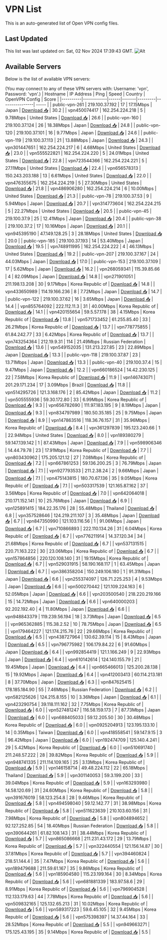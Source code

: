 # VPN List

This is an auto-generated list of Open VPN config files.

## Last Updated

This list was last updated on: Sat, 02 Nov 2024 17:39:43 GMT.
![Alt](https://repobeats.axiom.co/api/embed/186b98318ef1479477931607c1ad7d823f12451f.svg "Repobeats analytics image")

## Available Servers

Below is the list of available VPN servers:

(You may connect to any of these VPN servers with: Username: 'vpn', Password: 'vpn'.)
| Hostname | IP Address | Ping | Speed | Country | OpenVPN Config | Score |
|----------|------------|------|-------|---------|----------------| ----- |
| public-vpn-261 | 219.100.37.192 | 17 | 17.15Mbps | Japan | [Download 📥](./configs/server_0_JP.ovpn) | 30.2 |
| vpn450074417 | 162.254.224.218 | 5 | 9.78Mbps | United States | [Download 📥](./configs/server_1_US.ovpn) | 26.6 |
| public-vpn-160 | 219.100.37.124 | 26 | 18.38Mbps | Japan | [Download 📥](./configs/server_2_JP.ovpn) | 24.8 |
| public-vpn-120 | 219.100.37.101 | 16 | 9.77Mbps | Japan | [Download 📥](./configs/server_3_JP.ovpn) | 24.6 |
| public-vpn-119 | 219.100.37.113 | 21 | 13.88Mbps | Japan | [Download 📥](./configs/server_4_JP.ovpn) | 24.3 |
| vpn301447651 | 162.254.224.217 | 6 | 4.68Mbps | United States | [Download 📥](./configs/server_5_US.ovpn) | 23.0 |
| vpn555522821 | 162.254.224.220 | 5 | 24.01Mbps | United States | [Download 📥](./configs/server_6_US.ovpn) | 22.8 |
| vpn723544366 | 162.254.224.221 | 5 | 27.11Mbps | United States | [Download 📥](./configs/server_7_US.ovpn) | 22.4 |
| vpn656578313 | 150.243.203.188 | 13 | 6.61Mbps | United States | [Download 📥](./configs/server_8_US.ovpn) | 22.0 |
| vpn476355675 | 162.254.224.219 | 5 | 27.30Mbps | United States | [Download 📥](./configs/server_9_US.ovpn) | 21.8 |
| vpn486906280 | 162.254.224.214 | 6 | 10.00Mbps | United States | [Download 📥](./configs/server_10_US.ovpn) | 21.3 |
| public-vpn-78 | 219.100.37.53 | 9 | 5.94Mbps | Japan | [Download 📥](./configs/server_11_JP.ovpn) | 20.7 |
| vpn314773604 | 162.254.224.215 | 5 | 22.27Mbps | United States | [Download 📥](./configs/server_12_US.ovpn) | 20.5 |
| public-vpn-45 | 219.100.37.9 | 25 | 12.41Mbps | Japan | [Download 📥](./configs/server_13_JP.ovpn) | 20.4 |
| public-vpn-38 | 219.100.37.2 | 17 | 10.16Mbps | Japan | [Download 📥](./configs/server_14_JP.ovpn) | 20.1 |
| vpn945395190 | 47.149.128.25 | 3 | 28.18Mbps | United States | [Download 📥](./configs/server_15_US.ovpn) | 20.0 |
| public-vpn-185 | 219.100.37.193 | 14 | 53.40Mbps | Japan | [Download 📥](./configs/server_16_JP.ovpn) | 19.5 |
| vpn748911995 | 162.254.224.222 | 4 | 46.13Mbps | United States | [Download 📥](./configs/server_17_US.ovpn) | 19.2 |
| public-vpn-207 | 219.100.37.167 | 24 | 44.03Mbps | Japan | [Download 📥](./configs/server_18_JP.ovpn) | 17.0 |
| public-vpn-153 | 219.100.37.109 | 17 | 5.62Mbps | Japan | [Download 📥](./configs/server_19_JP.ovpn) | 16.2 |
| vpn268059341 | 115.39.85.66 | 4 | 82.09Mbps | Japan | [Download 📥](./configs/server_20_JP.ovpn) | 14.8 |
| vpn271901051 | 211.198.13.208 | 30 | 9.17Mbps | Korea Republic of | [Download 📥](./configs/server_21_KR.ovpn) | 14.8 |
| vpn433650989 | 114.19.166.236 | 8 | 7.72Mbps | Japan | [Download 📥](./configs/server_22_JP.ovpn) | 14.7 |
| public-vpn-122 | 219.100.37.62 | 16 | 3.65Mbps | Japan | [Download 📥](./configs/server_23_JP.ovpn) | 14.4 |
| vpn855764092 | 222.112.11.3 | 31 | 40.00Mbps | Korea Republic of | [Download 📥](./configs/server_24_KR.ovpn) | 14.1 |
| vpn420155654 | 59.5.57.178 | 38 | 4.15Mbps | Korea Republic of | [Download 📥](./configs/server_25_KR.ovpn) | 13.8 |
| vpn571733452 | 61.255.85.40 | 33 | 26.21Mbps | Korea Republic of | [Download 📥](./configs/server_26_KR.ovpn) | 13.7 |
| vpn778775855 | 61.84.242.77 | 33 | 6.42Mbps | Korea Republic of | [Download 📥](./configs/server_27_KR.ovpn) | 13.7 |
| vpn743254364 | 212.19.9.31 | 114 | 21.49Mbps | Russian Federation | [Download 📥](./configs/server_28_RU.ovpn) | 13.6 |
| vpn549152035 | 131.213.227.85 | 23 | 22.89Mbps | Japan | [Download 📥](./configs/server_29_JP.ovpn) | 13.3 |
| public-vpn-118 | 219.100.37.87 | 23 | 13.71Mbps | Japan | [Download 📥](./configs/server_30_JP.ovpn) | 13.3 |
| public-vpn-40 | 219.100.37.4 | 15 | 9.47Mbps | Japan | [Download 📥](./configs/server_31_JP.ovpn) | 12.2 |
| vpn660186524 | 14.42.230.125 | 22 | 7.58Mbps | Korea Republic of | [Download 📥](./configs/server_32_KR.ovpn) | 11.9 |
| vpn146743071 | 201.29.171.234 | 17 | 3.09Mbps | Brazil | [Download 📥](./configs/server_33_BR.ovpn) | 11.8 |
| vpn514295726 | 121.3.168.176 | 2 | 85.42Mbps | Japan | [Download 📥](./configs/server_34_JP.ovpn) | 11.2 |
| vpn505555936 | 59.30.172.80 | 33 | 6.99Mbps | Korea Republic of | [Download 📥](./configs/server_35_KR.ovpn) | 9.3 |
| vpn656782690 | 111.97.183.195 | 9 | 8.19Mbps | Japan | [Download 📥](./configs/server_36_JP.ovpn) | 9.3 |
| vpn834797989 | 180.50.35.185 | 25 | 9.75Mbps | Japan | [Download 📥](./configs/server_37_JP.ovpn) | 8.9 |
| vpn147863516 | 118.36.76.157 | 31 | 35.96Mbps | Korea Republic of | [Download 📥](./configs/server_38_KR.ovpn) | 8.4 |
| vpn361297839 | 195.123.240.66 | 1 | 22.94Mbps | United States | [Download 📥](./configs/server_39_US.ovpn) | 8.0 |
| vpn189380279 | 59.147.139.142 | 1 | 87.43Mbps | Japan | [Download 📥](./configs/server_40_JP.ovpn) | 7.9 |
| vpn598906346 | 14.44.79.78 | 23 | 17.91Mbps | Korea Republic of | [Download 📥](./configs/server_41_KR.ovpn) | 7.7 |
| vpn803430962 | 175.205.121.12 | 27 | 7.08Mbps | Korea Republic of | [Download 📥](./configs/server_42_KR.ovpn) | 7.2 |
| vpn667861253 | 59.136.200.25 | 3 | 76.79Mbps | Japan | [Download 📥](./configs/server_43_JP.ovpn) | 7.1 |
| vpn927793533 | 211.2.38.24 | 2 | 9.66Mbps | Japan | [Download 📥](./configs/server_44_JP.ovpn) | 7.1 |
| vpn475143815 | 180.70.67.136 | 35 | 9.05Mbps | Korea Republic of | [Download 📥](./configs/server_45_KR.ovpn) | 7.1 |
| vpn503317539 | 121.165.87.162 | 37 | 3.56Mbps | Korea Republic of | [Download 📥](./configs/server_46_KR.ovpn) | 7.0 |
| vpn642064018 | 210.171.152.141 | 10 | 25.76Mbps | Japan | [Download 📥](./configs/server_47_JP.ovpn) | 6.9 |
| vpn125891415 | 184.22.35.176 | 28 | 55.48Mbps | Thailand | [Download 📥](./configs/server_48_TH.ovpn) | 6.8 |
| vpn357528646 | 124.219.211.107 | 3 | 35.48Mbps | Japan | [Download 📥](./configs/server_49_JP.ovpn) | 6.7 |
| vpn847350990 | 121.103.116.56 | 1 | 91.06Mbps | Japan | [Download 📥](./configs/server_50_JP.ovpn) | 6.7 |
| vpn710866893 | 222.110.134.26 | 31 | 6.04Mbps | Korea Republic of | [Download 📥](./configs/server_51_KR.ovpn) | 6.7 |
| vpn776211914 | 14.37.120.34 | 34 | 21.68Mbps | Korea Republic of | [Download 📥](./configs/server_52_KR.ovpn) | 6.7 |
| vpn537131515 | 220.71.163.222 | 30 | 23.06Mbps | Korea Republic of | [Download 📥](./configs/server_53_KR.ovpn) | 6.7 |
| vpn157864856 | 220.120.108.140 | 31 | 19.15Mbps | Korea Republic of | [Download 📥](./configs/server_54_KR.ovpn) | 6.7 |
| vpn529031915 | 58.190.168.117 | 1 | 63.45Mbps | Japan | [Download 📥](./configs/server_55_JP.ovpn) | 6.7 |
| vpn386358204 | 150.249.106.180 | 1 | 91.31Mbps | Japan | [Download 📥](./configs/server_56_JP.ovpn) | 6.6 |
| vpn255374097 | 126.71.225.253 | 4 | 9.53Mbps | Japan | [Download 📥](./configs/server_57_JP.ovpn) | 6.6 |
| vpn500270442 | 121.109.224.163 | 6 | 52.05Mbps | Japan | [Download 📥](./configs/server_58_JP.ovpn) | 6.6 |
| vpn203500540 | 218.220.219.166 | 15 | 14.72Mbps | Japan | [Download 📥](./configs/server_59_JP.ovpn) | 6.6 |
| vpn640000203 | 92.202.192.40 | 4 | 11.80Mbps | Japan | [Download 📥](./configs/server_60_JP.ovpn) | 6.6 |
| vpn948843379 | 119.239.56.194 | 18 | 3.73Mbps | Japan | [Download 📥](./configs/server_61_JP.ovpn) | 6.5 |
| vpn965362885 | 115.38.2.52 | 10 | 78.75Mbps | Japan | [Download 📥](./configs/server_62_JP.ovpn) | 6.5 |
| vpn179464227 | 121.174.215.76 | 22 | 29.66Mbps | Korea Republic of | [Download 📥](./configs/server_63_KR.ovpn) | 6.5 |
| vpn438727964 | 130.62.39.114 | 15 | 8.43Mbps | Japan | [Download 📥](./configs/server_64_JP.ovpn) | 6.5 |
| vpn796775982 | 106.179.84.22 | 6 | 91.60Mbps | Japan | [Download 📥](./configs/server_65_JP.ovpn) | 6.4 |
| vpn992854419 | 121.1.166.249 | 9 | 22.93Mbps | Japan | [Download 📥](./configs/server_66_JP.ovpn) | 6.4 |
| vpn610142614 | 124.140.155.79 | 21 | 19.45Mbps | Japan | [Download 📥](./configs/server_67_JP.ovpn) | 6.4 |
| vpn665466013 | 125.200.28.138 | 15 | 19.92Mbps | Japan | [Download 📥](./configs/server_68_JP.ovpn) | 6.4 |
| vpn412003413 | 60.114.213.181 | 8 | 37.70Mbps | Japan | [Download 📥](./configs/server_69_JP.ovpn) | 6.3 |
| vpn847625415 | 178.185.184.90 | 55 | 7.46Mbps | Russian Federation | [Download 📥](./configs/server_70_RU.ovpn) | 6.2 |
| vpn582125626 | 124.215.8.155 | 10 | 3.36Mbps | Japan | [Download 📥](./configs/server_71_JP.ovpn) | 6.1 |
| vpn423290754 | 39.118.111.162 | 32 | 7.75Mbps | Korea Republic of | [Download 📥](./configs/server_72_KR.ovpn) | 6.0 |
| vpn527481247 | 116.58.159.173 | 7 | 87.73Mbps | Japan | [Download 📥](./configs/server_73_JP.ovpn) | 6.0 |
| vpn688405033 | 59.12.205.50 | 30 | 30.48Mbps | Korea Republic of | [Download 📥](./configs/server_74_KR.ovpn) | 6.0 |
| vpn0925204913 | 123.195.133.10 | 14 | 0.35Mbps | Taiwan | [Download 📥](./configs/server_75_TW.ovpn) | 6.0 |
| vpn418558541 | 59.147.9.15 | 3 | 96.42Mbps | Japan | [Download 📥](./configs/server_76_JP.ovpn) | 6.0 |
| vpn192474709 | 125.140.4.241 | 29 | 5.42Mbps | Korea Republic of | [Download 📥](./configs/server_77_KR.ovpn) | 6.0 |
| vpn510691740 | 211.248.57.222 | 28 | 39.82Mbps | Korea Republic of | [Download 📥](./configs/server_78_KR.ovpn) | 5.9 |
| vpn948741335 | 211.114.109.165 | 25 | 3.13Mbps | Korea Republic of | [Download 📥](./configs/server_79_KR.ovpn) | 5.9 |
| vpn146158714 | 49.48.224.112 | 22 | 65.18Mbps | Thailand | [Download 📥](./configs/server_80_TH.ovpn) | 5.9 |
| vpn301140053 | 59.3.199.200 | 33 | 39.04Mbps | Korea Republic of | [Download 📥](./configs/server_81_KR.ovpn) | 5.9 |
| vpn163293980 | 14.58.120.69 | 31 | 24.60Mbps | Korea Republic of | [Download 📥](./configs/server_82_KR.ovpn) | 5.8 |
| vpn391676019 | 58.123.254.8 | 28 | 9.46Mbps | Korea Republic of | [Download 📥](./configs/server_83_KR.ovpn) | 5.8 |
| vpn494598040 | 59.12.142.77 | 31 | 38.98Mbps | Korea Republic of | [Download 📥](./configs/server_84_KR.ovpn) | 5.8 |
| vpn511623639 | 210.103.60.156 | 31 | 7.98Mbps | Korea Republic of | [Download 📥](./configs/server_85_KR.ovpn) | 5.8 |
| vpn804894652 | 92.127.252.85 | 54 | 18.40Mbps | Russian Federation | [Download 📥](./configs/server_86_RU.ovpn) | 5.8 |
| vpn390644261 | 61.82.108.143 | 31 | 38.44Mbps | Korea Republic of | [Download 📥](./configs/server_87_KR.ovpn) | 5.7 |
| vpn865086668 | 211.231.43.172 | 29 | 13.79Mbps | Korea Republic of | [Download 📥](./configs/server_88_KR.ovpn) | 5.7 |
| vpn322440554 | 121.156.14.87 | 30 | 37.81Mbps | Korea Republic of | [Download 📥](./configs/server_89_KR.ovpn) | 5.7 |
| vpn394460824 | 218.51.144.4 | 35 | 7.47Mbps | Korea Republic of | [Download 📥](./configs/server_90_KR.ovpn) | 5.6 |
| vpn189479688 | 211.59.61.167 | 35 | 9.86Mbps | Korea Republic of | [Download 📥](./configs/server_91_KR.ovpn) | 5.6 |
| vpn185904580 | 115.23.199.164 | 30 | 8.34Mbps | Korea Republic of | [Download 📥](./configs/server_92_KR.ovpn) | 5.6 |
| vpn681881339 | 183.97.58.6 | 29 | 8.91Mbps | Korea Republic of | [Download 📥](./configs/server_93_KR.ovpn) | 5.6 |
| vpn796904528 | 112.133.179.63 | 44 | 7.78Mbps | Korea Republic of | [Download 📥](./configs/server_94_KR.ovpn) | 5.6 |
| vpn509832165 | 125.132.65.213 | 31 | 10.02Mbps | Korea Republic of | [Download 📥](./configs/server_95_KR.ovpn) | 5.6 |
| vpn589317223 | 59.6.45.105 | 32 | 9.45Mbps | Korea Republic of | [Download 📥](./configs/server_96_KR.ovpn) | 5.6 |
| vpn575398397 | 14.37.44.164 | 33 | 28.52Mbps | Korea Republic of | [Download 📥](./configs/server_97_KR.ovpn) | 5.5 |
| vpn949663271 | 175.125.43.195 | 35 | 9.14Mbps | Korea Republic of | [Download 📥](./configs/server_98_KR.ovpn) | 5.5 |
